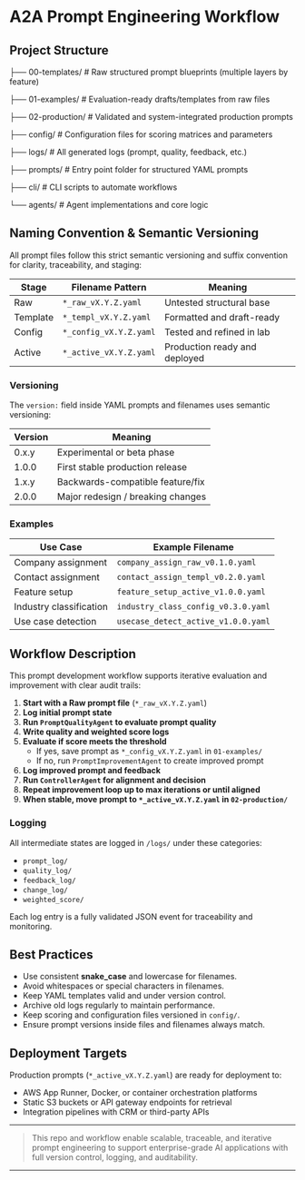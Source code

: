 # A2A Prompt Engineering Workflow

## Project Structure

├── 00-templates/             # Raw structured prompt blueprints (multiple layers by feature)

├── 01-examples/              # Evaluation-ready drafts/templates from raw files

├── 02-production/            # Validated and system-integrated production prompts

├── config/                   # Configuration files for scoring matrices and parameters

├── logs/                     # All generated logs (prompt, quality, feedback, etc.)

├── prompts/                  # Entry point folder for structured YAML prompts

├── cli/                      # CLI scripts to automate workflows

└── agents/                   # Agent implementations and core logic


## Naming Convention & Semantic Versioning

All prompt files follow this strict semantic versioning and suffix convention for clarity, traceability, and staging:

| Stage    | Filename Pattern         | Meaning                       |
| -------- | ------------------------ | ----------------------------- |
| Raw      | `*_raw_vX.Y.Z.yaml`    | Untested structural base      |
| Template | `*_templ_vX.Y.Z.yaml`  | Formatted and draft-ready     |
| Config   | `*_config_vX.Y.Z.yaml` | Tested and refined in lab     |
| Active   | `*_active_vX.Y.Z.yaml` | Production ready and deployed |

### Versioning

The `version:` field inside YAML prompts and filenames uses semantic versioning:

| Version | Meaning                           |
| ------- | --------------------------------- |
| 0.x.y   | Experimental or beta phase        |
| 1.0.0   | First stable production release   |
| 1.x.y   | Backwards-compatible feature/fix  |
| 2.0.0   | Major redesign / breaking changes |

### Examples

| Use Case                | Example Filename                      |
| ----------------------- | ------------------------------------- |
| Company assignment      | `company_assign_raw_v0.1.0.yaml`    |
| Contact assignment      | `contact_assign_templ_v0.2.0.yaml`  |
| Feature setup           | `feature_setup_active_v1.0.0.yaml`  |
| Industry classification | `industry_class_config_v0.3.0.yaml` |
| Use case detection      | `usecase_detect_active_v1.0.0.yaml` |

## Workflow Description

This prompt development workflow supports iterative evaluation and improvement with clear audit trails:

1. **Start with a Raw prompt file** (`*_raw_vX.Y.Z.yaml`)
2. **Log initial prompt state**
3. **Run `PromptQualityAgent` to evaluate prompt quality**
4. **Write quality and weighted score logs**
5. **Evaluate if score meets the threshold**
   - If yes, save prompt as `*_config_vX.Y.Z.yaml` in `01-examples/`
   - If no, run `PromptImprovementAgent` to create improved prompt
6. **Log improved prompt and feedback**
7. **Run `ControllerAgent` for alignment and decision**
8. **Repeat improvement loop up to max iterations or until aligned**
9. **When stable, move prompt to `*_active_vX.Y.Z.yaml` in `02-production/`**

### Logging

All intermediate states are logged in `/logs/` under these categories:

- `prompt_log/`
- `quality_log/`
- `feedback_log/`
- `change_log/`
- `weighted_score/`

Each log entry is a fully validated JSON event for traceability and monitoring.

## Best Practices

- Use consistent **snake_case** and lowercase for filenames.
- Avoid whitespaces or special characters in filenames.
- Keep YAML templates valid and under version control.
- Archive old logs regularly to maintain performance.
- Keep scoring and configuration files versioned in `config/`.
- Ensure prompt versions inside files and filenames always match.

## Deployment Targets

Production prompts (`*_active_vX.Y.Z.yaml`) are ready for deployment to:

- AWS App Runner, Docker, or container orchestration platforms
- Static S3 buckets or API gateway endpoints for retrieval
- Integration pipelines with CRM or third-party APIs

---

> This repo and workflow enable scalable, traceable, and iterative prompt engineering to support enterprise-grade AI applications with full version control, logging, and auditability.

---
